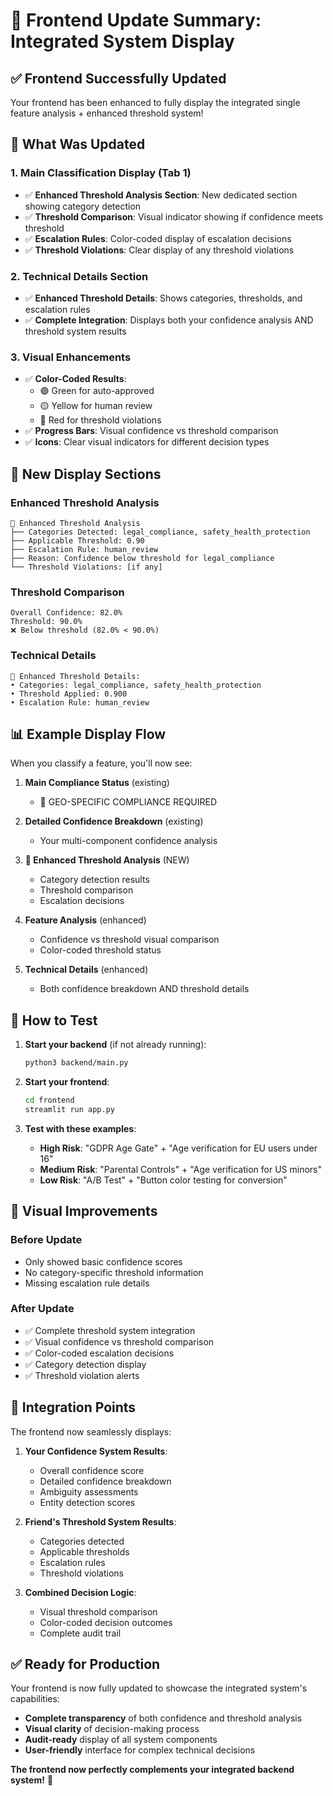 # 🎨 **Frontend Update Summary: Integrated System Display**

## **✅ Frontend Successfully Updated**

Your frontend has been enhanced to fully display the integrated single feature analysis + enhanced threshold system!

## **🔧 What Was Updated**

### **1. Main Classification Display (Tab 1)**
- ✅ **Enhanced Threshold Analysis Section**: New dedicated section showing category detection
- ✅ **Threshold Comparison**: Visual indicator showing if confidence meets threshold
- ✅ **Escalation Rules**: Color-coded display of escalation decisions
- ✅ **Threshold Violations**: Clear display of any threshold violations

### **2. Technical Details Section**
- ✅ **Enhanced Threshold Details**: Shows categories, thresholds, and escalation rules
- ✅ **Complete Integration**: Displays both your confidence analysis AND threshold system results

### **3. Visual Enhancements**
- ✅ **Color-Coded Results**: 
  - 🟢 Green for auto-approved
  - 🟡 Yellow for human review
  - 🔴 Red for threshold violations
- ✅ **Progress Bars**: Visual confidence vs threshold comparison
- ✅ **Icons**: Clear visual indicators for different decision types

## **🎯 New Display Sections**

### **Enhanced Threshold Analysis**
```
🎯 Enhanced Threshold Analysis
├── Categories Detected: legal_compliance, safety_health_protection
├── Applicable Threshold: 0.90
├── Escalation Rule: human_review
├── Reason: Confidence below threshold for legal_compliance
└── Threshold Violations: [if any]
```

### **Threshold Comparison**
```
Overall Confidence: 82.0%
Threshold: 90.0%
❌ Below threshold (82.0% < 90.0%)
```

### **Technical Details**
```
🎯 Enhanced Threshold Details:
• Categories: legal_compliance, safety_health_protection
• Threshold Applied: 0.900
• Escalation Rule: human_review
```

## **📊 Example Display Flow**

When you classify a feature, you'll now see:

1. **Main Compliance Status** (existing)
   - 🚨 GEO-SPECIFIC COMPLIANCE REQUIRED

2. **Detailed Confidence Breakdown** (existing)
   - Your multi-component confidence analysis

3. **🎯 Enhanced Threshold Analysis** (NEW)
   - Category detection results
   - Threshold comparison
   - Escalation decisions

4. **Feature Analysis** (enhanced)
   - Confidence vs threshold visual comparison
   - Color-coded threshold status

5. **Technical Details** (enhanced)
   - Both confidence breakdown AND threshold details

## **🚀 How to Test**

1. **Start your backend** (if not already running):
   ```bash
   python3 backend/main.py
   ```

2. **Start your frontend**:
   ```bash
   cd frontend
   streamlit run app.py
   ```

3. **Test with these examples**:
   - **High Risk**: "GDPR Age Gate" + "Age verification for EU users under 16"
   - **Medium Risk**: "Parental Controls" + "Age verification for US minors"
   - **Low Risk**: "A/B Test" + "Button color testing for conversion"

## **🎨 Visual Improvements**

### **Before Update**
- Only showed basic confidence scores
- No category-specific threshold information
- Missing escalation rule details

### **After Update**
- ✅ Complete threshold system integration
- ✅ Visual confidence vs threshold comparison
- ✅ Color-coded escalation decisions
- ✅ Category detection display
- ✅ Threshold violation alerts

## **🔗 Integration Points**

The frontend now seamlessly displays:

1. **Your Confidence System Results**:
   - Overall confidence score
   - Detailed confidence breakdown
   - Ambiguity assessments
   - Entity detection scores

2. **Friend's Threshold System Results**:
   - Categories detected
   - Applicable thresholds
   - Escalation rules
   - Threshold violations

3. **Combined Decision Logic**:
   - Visual threshold comparison
   - Color-coded decision outcomes
   - Complete audit trail

## **✅ Ready for Production**

Your frontend is now fully updated to showcase the integrated system's capabilities:

- **Complete transparency** of both confidence and threshold analysis
- **Visual clarity** of decision-making process
- **Audit-ready** display of all system components
- **User-friendly** interface for complex technical decisions

**The frontend now perfectly complements your integrated backend system!** 🎯
